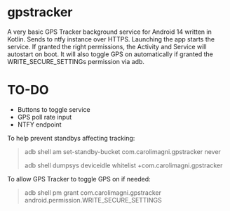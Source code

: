 # gpstracker

A very basic GPS Tracker background service for Android 14 written in Kotlin. Sends to ntfy instance over HTTPS. 
Launching the app starts the service. If granted the right permissions, the Activity and Service will autostart on boot. 
It will also toggle GPS on automatically if granted the WRITE_SECURE_SETTINGs permission via adb.

# TO-DO
- Buttons to toggle service
- GPS poll rate input
- NTFY endpoint 


To help prevent standbys affecting tracking:
> adb shell am set-standby-bucket com.carolimagni.gpstracker never
> 
> adb shell dumpsys deviceidle whitelist +com.carolimagni.gpstracker

To allow GPS Tracker to toggle GPS on if needed:
> adb shell pm grant com.carolimagni.gpstracker android.permission.WRITE_SECURE_SETTINGS



